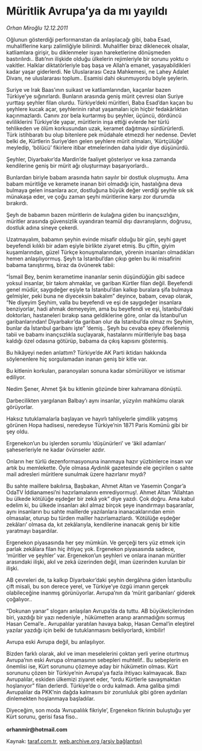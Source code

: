 # Müritlik Avrupa’ya da mı yayıldı

*Orhan Miroğlu 12.12.2011*

<div class="yazi"><p>Oğlunun gösterdiği performanstan da anlaşılacağı gibi, baba Esad, muhaliflerine karşı zalimliğiyle bilinirdi. Muhalifler biraz diklenecek olsalar, katliamlara girişir, bu diklenmeler isyan hareketlerine dönüşmeden bastırılırdı.. Batı’nın ilişkide olduğu ülkelerin rejimleriyle bir sorunu yoktu o vakitler. Halklar diktatörleriyle baş başa ve Allah’a emanet, yaşayabildikleri kadar yaşar giderlerdi. Ne Uluslararası Ceza Mahkemesi, ne Lahey Adalet Divanı, ne uluslararası toplum.. Esamisi dahi okunmuyordu böyle şeylerin. </p>
<p>Suriye ve Irak Baas’ının suikast ve katliamlarından, kaçanlar bazen Türkiye’ye sığınırlardı. Bunların arasında geniş mürit çevresi olan Suriye yurttaşı şeyhler filan olurdu. Türkiye’deki müritleri, Baba Esad’dan kaçan bu şeyhlere kucak açar, şeyhlerinin rahat yaşamaları için hiçbir fedakârlıktan kaçınmazlardı. Canını zor bela kurtarmış bu şeyhler, üçüncü, dördüncü evliliklerini Türkiye’de yapar, müritlerin inşa ettiği evlerde her türlü tehlikeden ve ölüm korkusundan uzak, keramet dağıtmayı sürdürürlerdi. Türk istihbaratı bu olup bitenlere pek müdahale etmezdi her nedense. Devlet belki de, Kürtlerin Suriye’den gelen şeyhlere mürit olmaları, ‘Kürtçülüğe’ meyledip, ‘bölücü’ fikirlere itibar etmelerinden daha iyidir diye düşünürdü. </p>
<p>Şeyhler, Diyarbakır’da Mardin’de faaliyet gösteriyor ve kısa zamanda kendilerine geniş bir mürit ağı oluşturmayı başarıyorlardı..</p>
<p>Bunlardan biriyle babam arasında hatırı sayılır bir dostluk oluşmuştu. Ama babam müritliğe ve keramete inanan biri olmadığı için, hastalığına deva bulmaya gelen insanlara acır, dostluğuna büyük değer verdiği şeyhle sık sık münakaşa eder, ve çoğu zaman şeyhi müritlerine karşı zor durumda bırakırdı.</p>
<p>Şeyh de babamın bazen müritlerin de kulağına giden bu inançsızlığını, müritler arasında güvensizlik uyandıran teamül dışı davranışlarını, doğrusu, dostluk adına sineye çekerdi.</p>
<p>Uzatmayalım, babamın şeyhin evinde misafir olduğu bir gün, şeyhi gayet beyefendi kılıklı bir adam eşiyle birlikte ziyaret etmiş. Bu çiftin, giyim kuşamlarından, güzel Türkçe konuşmalarından, yörenin insanları olmadıkları hemen anlaşılıyormuş. Şeyh ta İstanbul’dan çıkıp gelen bu iki misafirini babama tanıştırmış, biraz da övünerek tabii: </p>
<p>“İsmail Bey, benim kerametime inananlar senin düşündüğün gibi sadece yoksul insanlar, bir takım ahmaklar, ve gariban Kürtler filan değil. Beyefendi genel müdür, saygıdeğer eşiyle ta İstanbul’dan kalkıp buralara şifa bulmaya gelmişler, peki buna ne diyeceksin bakalım” deyince, babam, cevap olarak, “Ne diyeyim Şeyhim, valla bu beyefendi ve eşi de saygıdeğer insanlara benziyorlar, hadi ahmak demeyeyim, ama bu beyefendi ve eşi, İstanbul’daki doktorları, hastaneleri bırakıp sana geldiklerine göre, onlar da İstanbul’un garibanlarından! Diyarbakır’da gariban olur da İstanbul’da olmaz mı Şeyhim, bunlar da İstanbul garibanı işte” ’demiş.. Şeyh bu cevaba epey öfkelenmiş tabii ve babamı inançsızlıkla suçlayarak, hastalarını müritleriyle baş başa kaldığı özel odasına götürüp, babama da çıkış kapısını göstermiş. </p>
<p>Bu hikâyeyi neden anlattım? Türkiye’de AK Parti iktidarı hakkında söylenenlere hiç sorgulamadan inanan geniş bir kitle var.</p>
<p>Bu kitlenin korkuları, paranoyaları sonuna kadar sömürülüyor ve istismar ediliyor.</p>
<p>Nedim Şener, Ahmet Şık bu kitlenin gözünde birer kahramana dönüştü.</p>
<p>Darbecilikten yargılanan Balbay’ı aynı insanlar, yüzyılın mahkûmu olarak görüyorlar.</p>
<p>Haksız tutuklamalarla başlayan ve hayırlı tahliyelerle şimdilik yatışmış görünen Hopa hadisesi, neredeyse Türkiye’nin 1871 Paris Komünü gibi bir şey oldu. </p>
<p>Ergenekon’un bu işlerden sorumlu ‘düşünürleri’ ve ‘âkil adamları’ şaheserleriyle ne kadar övünseler azdır.</p>
<p>Onların her türlü dezenformasyonuna inanmaya hazır yüzbinlerce insan var artık bu memlekette. Öyle olmasa <i>Aydınlık</i> gazetesinde ele geçirilen o sahte mail adresleri müritlere sunulmak üzere hazırlanır mıydı?</p>
<p>Bu sahte maillere bakılırsa, Başbakan, Ahmet Altan ve Yasemin Çongar’a OdaTV İddianamesi’ni hazırlamalarını emrediyormuş!. Ahmet Altan “Allahtan bu ülkede kötülüğe eşdeğer bir zekâ yok” diye yazdı. Çok doğru. Ama kabul edelim ki, bu ülkede insanları akıl almaz birçok şeye inandırmayı başaranlar, aynı insanların bu sahte maillerde yazılanlara inanacaklarından emin olmasalar, oturup bu türden mailler hazırlamazlardı. ‘Kötülüğe eşdeğer zekâları’ olmasa da, kıt zekâlarıyla, kendilerine inanacak geniş bir kitle yaratmayı başardılar.</p>
<p>Ergenekon piyasasında her şey mümkün. Ve gerçeği ters yüz etmek için parlak zekâlara filan hiç ihtiyaç yok. Ergenekon piyasasında sadece, ‘müritler ve şeyhler’ var. Ergenekon’un şeyhleri ve onlara inanan müritler arasındaki ilişki, akıl ve zekâ üzerinden değil, iman üzerinden kurulan bir ilişki. </p>
<p>AB çevreleri de, ta kalkıp Diyarbakır’daki şeyhin dergâhına giden İstanbullu çift misali, bu son derece yerel, ve Türkiye’ye özgü imanın gerçek olabileceğine inanmış görünüyorlar. Avrupa’nın da ‘mürit garibanları’ giderek çoğalıyor..</p>
<p>“Dokunan yanar” sloganı anlaşılan Avrupa’da da tuttu. AB büyükelçilerinden biri, yazdığı bir yazı nedeniyle , hükümetten aranıp aranmadığını sormuş Hasan Cemal’e.. Avrupalılar yaratılan havaya bakıp, Hasan Cemal’in eleştirel yazılar yazdığı için belki de tutuklanmasını bekliyorlardı, kimbilir! </p>
<p>Avrupa eski Avrupa değil, bu anlaşılıyor.</p>
<p>Bizden farklı olarak, akıl ve iman meselelerini çoktan yerli yerine oturtmuş Avrupa’nın eski Avrupa olmamasının sebepleri muhtelif.. Bu sebeplerin en önemlisi ise, Kürt sorununu çözmeye aday bir hükümetin olması. Kürt sorununu çözen bir Türkiye’nin Avrupa’ya fazla ihtiyacı kalmayacak. Bazı Avrupalılar, eskiden ülkemizi ziyaret eder, “ordu Kürtlerle savaşmaktan hoşlanıyor” filan derlerdi. Türkiye’de o ordu kalmadı. Ama galiba şimdi Avrupalılar da PKK’nin dağda kalmasını bir zorunluluk gibi gören aydınları dinlemekten hoşlanmaya başladılar. </p>
<p>Diyeceğim, son moda ‘Avrupalılık fikriyle’, Ergenekon fikrinin buluştuğu yer Kürt sorunu, gerisi fasa fiso..<br/><br/><b>orhanmir@hotmail.com</b></p>
</div>

Kaynak: [taraf.com.tr](http://www.taraf.com.tr/orhan-miroglu/makale-muritlik-avrupa-ya-da-mi-yayildi.htm), [web.archive.org (arşiv bağlantısı)](http://web.archive.org/web/20130721125311/http://www.taraf.com.tr/orhan-miroglu/makale-muritlik-avrupa-ya-da-mi-yayildi.htm)
